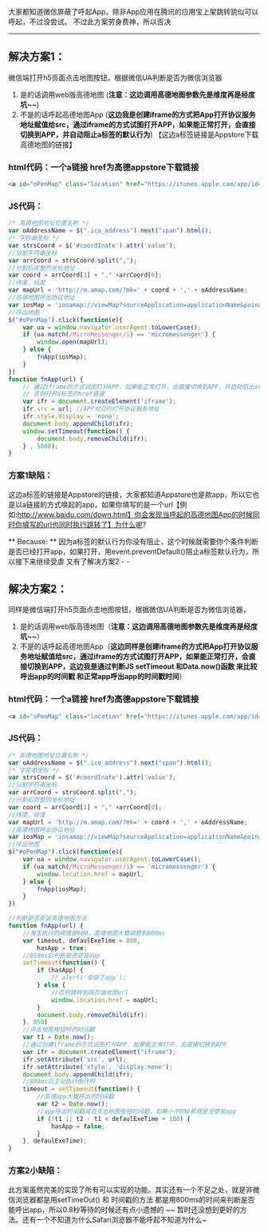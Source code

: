 大家都知道微信屏蔽了呼起App，除非App应用在腾讯的应用宝上架跳转貌似可以呼起，不过没尝试。
不过此方案劳身费神，所以否决

-----

## 解决方案1：
微信端打开h5页面点击地图按钮，根据微信UA判断是否为微信浏览器
1. 是的话调用web版高德地图  (**注意：这边调用高德地图参数先是维度再是经度 坑~~**)
2. 不是的话呼起高德地图App (**这边我是创建iframe的方式把App打开协议服务地址赋值给src，通过iframe的方式试图打开APP，如果能正常打开，会直接切换到APP，并自动阻止a标签的默认行为**) 【这边a标签链接是Appstore下载高德地图的链接】

### html代码：一个a链接 href为高德appstore下载链接
```html
<a id="oPenMap" class="location" href="https://itunes.apple.com/app/id461703208?spm=0.0.0.0.6cS3kh&ls=1&mt=8"></a>
```
<!-- more -->
### JS代码：
```js
/* 高德地图地址位置名称 */
var oAddressName = $(".ico_address").next("span").html();
/* 字符串坐标 */
var strsCoord = $('#coordInate').attr('value');
//分割字符串坐标
var arrCoord = strsCoord.split(",");
//分割后完整的坐标地址
var coord = arrCoord[1] + "," +arrCoord[0];
//纬度，经度
var mapUrl = 'http://m.amap.com/?mk=' + coord + ',' + oAddressName;
//高德地图呼出协议地址
var iosMap = 'iosamap://viewMap?sourceApplication=applicationName&poiname='+oAddressName+'&lat='+arrCoord[1]+'&lon='+arrCoord[0]+'&dev=1';
//呼出地图
$("#oPenMap").click(function(e){
    var ua = window.navigator.userAgent.toLowerCase();
    if (ua.match(/MicroMessenger/i) == 'micromessenger') {
        window.open(mapUrl);
    } else {
        fnApp(iosMap);
    }
})
function fnApp(url) {
    // 通过iframe的方式试图打开APP，如果能正常打开，会直接切换到APP，并自动阻止a标签的默认行为
    // 否则打开a标签的href链接
    var ifr = document.createElement('iframe');
    ifr.src = url; //APP对应的打开协议服务地址
    ifr.style.display = 'none';
    document.body.appendChild(ifr);
    window.setTimeout(function() {
        document.body.removeChild(ifr);
    } , 5000);
}
```
### 方案1缺陷：
这边a标签的链接是Appstore的链接，大家都知道Appstore也是款app，所以它也是以a链接的方式唤起的app，如果你填写的是一个url【例如:http://www.baidu.com/down.html】你会发现当呼起的高德地图App的时候同时你填写的url也同时执行跳转了】为什么呢?

 ** Because: ** 因为a标签的默认行为你没有阻止，这个时候就需要你个条件判断是否已经打开app，如果打开，用event.preventDefault()阻止a标签默认行为，所以接下来继续受虐 又有了解决方案2 - -

 ## 解决方案2：
 同样是微信端打开h5页面点击地图按钮，根据微信UA判断是否为微信浏览器，
 1. 是的话调用web版高德地图（**注意：这边调用高德地图参数先是维度再是经度 坑~~**）
 2. 不是的话呼起高德地图App（**这边同样是创建iframe的方式把App打开协议服务地址赋值给src，通过iframe的方式试图打开APP，如果能正常打开，会直接切换到APP，这边我是通过判断JS setTimeout 和Data.now()函数 来比较呼出app的时间戳 和正常app呼出app的时间戳时间**）

### html代码：一个a链接 href为高德appstore下载链接
```html
<a id="oPenMap" class="location" href="https://itunes.apple.com/app/id461703208?spm=0.0.0.0.6cS3kh&ls=1&mt=8"></a>
```
### JS代码：
```js
/* 高德地图地址位置名称 */
var oAddressName = $(".ico_address").next("span").html();
/* 字符串坐标 */
var strsCoord = $('#coordInate').attr('value');
//分割字符串坐标
var arrCoord = strsCoord.split(",");
//分割后完整的坐标地址
var coord = arrCoord[1] + "," +arrCoord[0];
//纬度，经度
var mapUrl = 'http://m.amap.com/?mk=' + coord + ',' + oAddressName;
//高德地图呼出协议地址
var iosMap = 'iosamap://viewMap?sourceApplication=applicationName&poiname='+oAddressName+'&lat='+arrCoord[1]+'&lon='+arrCoord[0]+'&dev=1';
//呼出地图
$("#oPenMap").click(function(e){
    var ua = window.navigator.userAgent.toLowerCase();
    if (ua.match(/MicroMessenger/i) == 'micromessenger') {
        window.location.href = mapUrl;
    } else {
        fnApp(iosMap);
    }
})

//判断是否安装高德地图方法
function fnApp(url) {
    //淘宝执行的阀值是600，高德地图大概调整到800ms
    var timeout, defaulExeTime = 800,
        hasApp = true;
    //850ms后判断是否安装app
    setTimeout(function() {
        if (hasApp) {
            // alert('安装了app');
        } else {
            //否则跳转到网页端地图url
            window.location.href = mapUrl;
        }
        document.body.removeChild(ifr);
    }, 850)
    //点击地图按钮时的时间戳
    var t1 = Date.now();
    //通过创建iframe的方式试图打开APP，如果能正常打开，会直接切换到APP
    var ifr = document.createElement("iframe");
    ifr.setAttribute('src', url);
    ifr.setAttribute('style', 'display:none');
    document.body.appendChild(ifr);
    //800ms后主动执行倒计时
    timeout = setTimeout(function() {
        //高德app大概呼出的时间戳
        var t2 = Date.now();
        //app呼出时间戳减去点击地图按钮时间戳，如果小于800那就是没安装app
        if (!t1 || t2 - t1 < defaulExeTime + 100) {
            hasApp = false;
        }
    }, defaulExeTime);
}
```
### 方案2小缺陷：
此方案虽然完美的实现了所有可以实现的功能。其实还有一个不足之处，就是非微信浏览器都是用setTimeOut() 和 时间戳的方法 都是用800ms的时间来判断是否能呼出app，所以0.8秒等待的时候还有点小遗憾的 ~~ 暂时还没想到更好的方法。还有一个不知道为什么Safari浏览器不能呼起不知道为什么~


